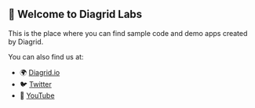 ## 👋 Welcome to Diagrid Labs

This is the place where you can find sample code and demo apps created by Diagrid.

You can also find us at:

- 🌍 [Diagrid.io](https://www.diagrid.io/)
- 🐦 [Twitter](https://twitter.com/diagridio)
- 🎥 [YouTube](https://www.youtube.com/@diagridio)
